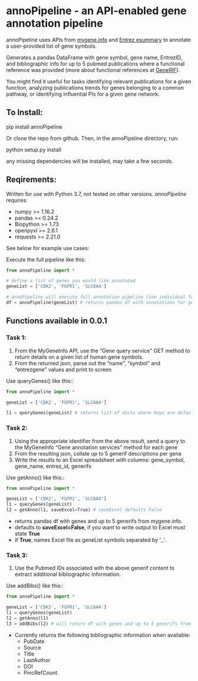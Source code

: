 # annoPipeline - an API-enabled gene annotation pipeline

annoPipeline uses APIs from [mygene.info](http://mygene.info/) and [Entrez esummary](https://dataguide.nlm.nih.gov/eutilities/utilities.html#esummary) to annotate a user-provided list of gene symbols.

Generates a pandas DataFrame with gene symbol, gene name, EntrezID, and bibliographic info for up to 5 pubmed publications where a functional reference was provided (more about functional references at [GeneRIF](https://www.ncbi.nlm.nih.gov/gene/about-generif)).

You might find it useful for tasks identifying relevant publications for a given function, analyzing publications trends for genes belonging to a common pathway, or identifying influential PIs for a given gene network. 

## To Install:

pip install annoPipeline

Or clone the repo from github.
Then, in the annoPipeline directory, run:

python setup.py install

any missing dependencies will be installed, may take a few seconds.

## Reqirements:

Written for use with Python 3.7, not tested on other versions.
*annoPipeline* requires:
- numpy >= 1.16.2
- pandas >= 0.24.2
- Biopython >= 1.73
- openpyxl >= 2.6.1
- requests >= 2.21.0


See below for example use cases:

Execute the full pipeline like this:
```python
from annoPipeline import *

# define a list of genes you would like annotated
geneList = ['CDK2', 'FGFR1', 'SLC6A4']

# annoPipeline will execute full annotation pipeline (see individual functions below). 
df = annoPipeline(geneList) # returns pandas df with annotations for gene and bibliographic info.
```

## Functions available in 0.0.1

### Task 1:
1.  From the MyGeneInfo API, use the “Gene query service" GET method to return details on a given list of human gene symbols.
2.  From the returned json, parse out the “name", “symbol" and “entrezgene" values and print to screen

Use queryGenes() like this::

```python
from annoPipeline import *

geneList = ['CDK2', 'FGFR1', 'SLC6A4']

l1 = queryGenes(geneList) # returns list of dicts where keys are default mygene fields (symbol,name,taxid,entrezgene,ensemblgene)
```

### Task 2: 
1. 	Using the appropriate identifier from the above result, send a query to the MyGeneInfo “Gene annotation services" method for each gene
2.	From the resulting json, collate up to 5 generif descriptions per gene
3.	Write the results to an Excel spreadsheet with columns: gene_symbol, gene_name, entrez_id, generifs

Use getAnno() like this::
```python
from annoPipeline import *

geneList = ['CDK2', 'FGFR1', 'SLC6A4']
l1 = queryGenes(geneList)
l2 = getAnno(l1, saveExcel=True) # saveExcel defaults False
```
 - returns pandas df with genes and up to 5 generifs from mygene.info. 
 - defaults to **saveExcel=False**, if you want to write output to Excel must state **True**
- if **True**, names Excel file as geneList symbols separated by '_'. 

### Task 3:
1.  Use the Pubmed IDs associated with the above generif content to extract additional bibliographic information.

Use addBibs() like this::
```python
from annoPipeline import *

geneList = ['CDK2', 'FGFR1', 'SLC6A4']
l1 = queryGenes(geneList)
l2 = getAnno(l1)
l3 = addBibs(l2) # will return df with genes and up to 5 generifs from mygene.info
```  
* Currently returns the following bibliographic information when available:
    * PubDate
    * Source
    * Title
    * LastAuthor
    * DOI
    * PmcRefCount